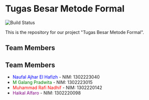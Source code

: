 # Tugas Besar Metode Formal

![Build Status](https://img.shields.io/badge/build-passing-brightgreen)

This is the repository for our project "Tugas Besar Metode Formal".

## Team Members
## Team Members
- <span style="color:blue">Naufal Ajhar El Hafizh</span> - NIM: 1302223040
- <span style="color:green">M Galang Pradwita</span> - NIM: 1302223015
- <span style="color:red">Muhammad Rafi Nadhif</span> - NIM: 1302220142
- <span style="color:purple">Haikal Alfaro</span> - NIM: 1302220098
